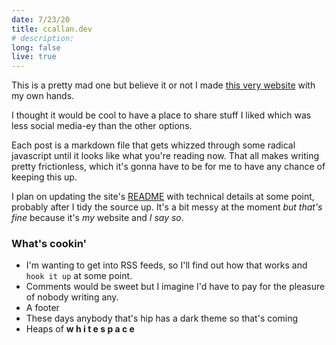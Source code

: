 ```yaml
---
date: 7/23/20
title: ccallan.dev
# description: 
long: false
live: true
---
```


This is a pretty mad one but believe it or not I made [this very website](https://ccallan.dev/) with my own hands.

I thought it would be cool to have a place to share stuff I liked which was less social media-ey than the other options.

Each post is a markdown file that gets whizzed through some radical javascript until it looks like what you're reading now. That all makes writing pretty frictionless, which it's gonna have to be for me to have any chance of keeping this up.

I plan on updating the site's [README](https://github.com/CamerAllan/ccallan/blob/master/README.md) with technical details at some point, probably after I tidy the source up. It's a bit messy at the moment *but that's fine* because it's *my* website and *I say so*.

### What's cookin'

- I'm wanting to get into RSS feeds, so I'll find out how that works and `hook it up` at some point. 
- Comments would be sweet but I imagine I'd have to pay for the pleasure of nobody writing any. 
- A footer
- These days anybody that's hip has a dark theme so that's coming
- Heaps of **w h i t e s p a c e**